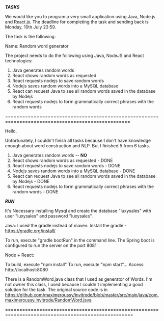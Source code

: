 ***TASKS***

We would like you to program a very small application using Java, Node.js and React.js. The deadline for completing the task and sending back is Monday, 10th July 23:59.

The task is the following:

Name: Random word generator

The project needs to do the following using Java, NodeJS and React technologies:

1) Java generates random words
2) React shows random words as requested
3) React requests nodejs to save random words
4) Nodejs saves random words into a MySQL database
5) React can request Java to see all random words saved in the database by Nodejs
6) React requests nodejs to form grammatically correct phrases with the random words



==================================================================================================

Hello,

Unfortunately, I couldn't finish all tasks because I don't have knowledge enough about word construction and NLP.
But I finished 5 from 6 tasks.

1) Java generates random words -- **NO**
2) React shows random words as requested - DONE
3) React requests nodejs to save random words - DONE
4) Nodejs saves random words into a MySQL database - DONE
5) React can request Java to see all random words saved in the database by Nodejs - DONE
6) React requests nodejs to form grammatically correct phrases with the random words - DONE

***RUN***

It's Necessary installing Mysql and create the database "luxysales" with user "luxysales" and password "luxysales".

Java:
I used the gradle instead of maven.
Install the gradle  - https://gradle.org/install/

To run, execute "gradle bootRun" in the command line.
The Spring boot is configured to run the server on the port 8081

Node + React:

To build, execute "npm install"
To run, execute "npm start"...
Access http://localhost:8080


There is a RandomWord.java class that I used as generator of Words. 
I'm not owner this class, I used because I couldn't implementing a good solution for the task.
The original source code is in https://github.com/maximeroussy/invitrode/blob/master/src/main/java/com.maximeroussy.invitrode/RandomWord.java


===================================================================================================
